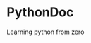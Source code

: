 # PythonDoc
Learning python from zero
<a href="pdfs/1.pdf" class="image fit"><img src="images/marr_pic.jpg" alt=""></a>
